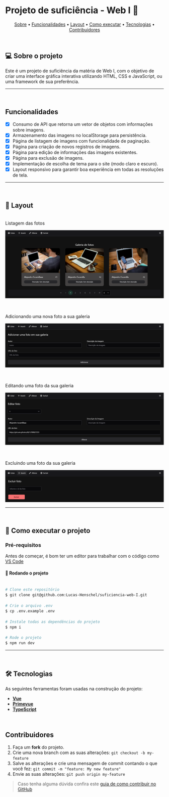 # Projeto de suficiência - Web I 📜

<p align="center">
 <a href="#-sobre-o-projeto">Sobre</a> •
 <a href="#funcionalidades">Funcionalidades</a> •
 <a href="#-layout">Layout</a> • 
 <a href="#-como-executar-o-projeto">Como executar</a> • 
 <a href="#-tecnologias">Tecnologias</a> • 
 <a href="#contribuidores">Contribuidores</a> 
</p>

<br />

## 💻 Sobre o projeto

Este é um projeto de suficiência da matéria de Web I, com o objetivo de criar uma interface gráfica interativa utilizando HTML, CSS e JavaScript, ou uma framework de sua preferência.

---

<br />


## Funcionalidades
 
- [x] Consumo de API que retorna um vetor de objetos com informações sobre imagens.
- [x] Armazenamento das imagens no localStorage para persistência.
- [x] Página de listagem de imagens com funcionalidade de paginação.
- [x] Página para criação de novos registros de imagens.
- [x] Página para edição de informações das imagens existentes.
- [x] Página para exclusão de imagens.
- [x] Implementação de escolha de tema para o site (modo claro e escuro).
- [x] Layout responsivo para garantir boa experiência em todas as resoluções de tela.

---

<br />

## 🎨 Layout

\
Listagem das fotos

<img src="https://github.com/Lucas-Henschel/suficiencia-web-I/blob/main/public/assets/doc/list-photos.png" alt="List photos">

##

\
Adicionando uma nova foto a sua galeria

<img src="https://github.com/Lucas-Henschel/suficiencia-web-I/blob/main/public/assets/doc/create-photo.png" alt="Create photo">

##

\
Editando uma foto da sua galeria

<img src="https://github.com/Lucas-Henschel/suficiencia-web-I/blob/main/public/assets/doc/edit-photo.png" alt="Edit photo">

##

\
Excluindo uma foto da sua galeria

<img src="https://github.com/Lucas-Henschel/suficiencia-web-I/blob/main/public/assets/doc/delete-photo.png" alt="Delete photo">

---

<br />

## 🚀 Como executar o projeto

### Pré-requisitos
  
Antes de começar, é bom ter um editor para trabalhar com o código como [VS Code](https://code.visualstudio.com/)

#### 🧭 Rodando o projeto

```bash

# Clone este repositório
$ git clone git@github.com:Lucas-Henschel/suficiencia-web-I.git

# Crie o arquivo .env
$ cp .env.example .env

# Instale todas as dependências do projeto
$ npm i

# Rode o projeto
$ npm run dev

```
---

<br />

## 🛠 Tecnologias

As seguintes ferramentas foram usadas na construção do projeto:

- **[Vue](https://vuejs.org/)**
- **[Primevue](https://primevue.org/)**
- **[TypeScript](https://www.typescriptlang.org/)**

<br />

## Contribuidores

1. Faça um **fork** do projeto.
2. Crie uma nova branch com as suas alterações: `git checkout -b my-feature`
3. Salve as alterações e crie uma mensagem de commit contando o que você fez: `git commit -m "feature: My new feature"`
4. Envie as suas alterações: `git push origin my-feature`
> Caso tenha alguma dúvida confira este [guia de como contribuir no GitHub](https://www.linkedin.com/pulse/como-contribuir-em-um-projeto-open-source-github-f%C3%A1bio-amaral/?originalSubdomain=pt)
